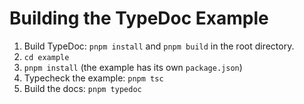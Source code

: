 # Building the TypeDoc Example

1. Build TypeDoc: `pnpm install` and `pnpm build` in the root directory.
2. `cd example`
3. `pnpm install` (the example has its own `package.json`)
4. Typecheck the example: `pnpm tsc`
5. Build the docs: `pnpm typedoc`
